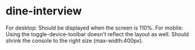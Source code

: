# dine-interview
For desktop: Should be displayed when the screen is 110%.
For mobile: Using the toggle-device-toolbar doesn't reflect the layout as well. Should shrink the console to the right size (max-width:400px). 
